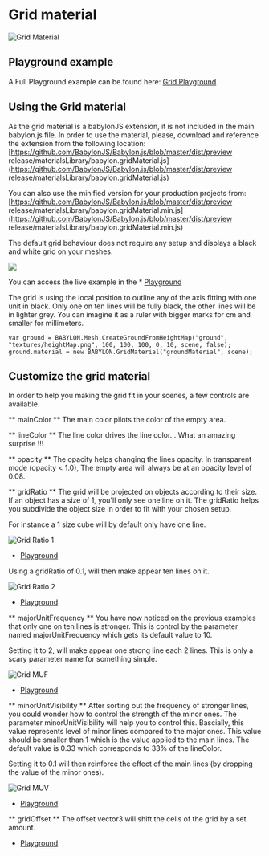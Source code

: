 # Grid material

![Grid Material](/img/extensions/materials/grid.png)

## Playground example

A Full Playground example can be found here: [Grid Playground](https://www.babylonjs-playground.com/#1UFGZH#12)

## Using the Grid material

As the grid material is a babylonJS extension, it is not included in the main babylon.js file. In order to use the material, please, download and reference the extension from the following location:
[https://github.com/BabylonJS/Babylon.js/blob/master/dist/preview release/materialsLibrary/babylon.gridMaterial.js](https://github.com/BabylonJS/Babylon.js/blob/master/dist/preview release/materialsLibrary/babylon.gridMaterial.js)

You can also use the minified version for your production projects from:
[https://github.com/BabylonJS/Babylon.js/blob/master/dist/preview release/materialsLibrary/babylon.gridMaterial.min.js](https://github.com/BabylonJS/Babylon.js/blob/master/dist/preview release/materialsLibrary/babylon.gridMaterial.min.js)

The default grid behaviour does not require any setup and displays a black and white grid on your meshes.

![](/img/extensions/materials/gridDefault.png)

You can access the live example in the * [Playground](https://www.babylonjs-playground.com/#2KKVBH)

The grid is using the local position to outline any of the axis fitting with one unit in black. Only one on ten lines will be fully black, the other lines will be in lighter grey. You can imagine it as a ruler with bigger marks for cm and smaller for millimeters.

```
var ground = BABYLON.Mesh.CreateGroundFromHeightMap("ground", "textures/heightMap.png", 100, 100, 100, 0, 10, scene, false);
ground.material = new BABYLON.GridMaterial("groundMaterial", scene);
```

## Customize the grid material

In order to help you making the grid fit in your scenes, a few controls are available.

** mainColor **
The main color pilots the color of the empty area.

** lineColor **
The line color drives the line color... What an amazing surprise !!!

** opacity **
The opacity helps changing the lines opacity. In transparent mode (opacity < 1.0), The empty area will always be at an opacity level of 0.08.

** gridRatio **
The grid will be projected on objects according to their size. If an object has a size of 1, you'll only see one line on it. The gridRatio helps you subdivide the object size in order to fit with your chosen setup.

For instance a 1 size cube will by default only have one line.

![Grid Ratio 1](/img/extensions/materials/gridRatio1.png)

* [Playground](https://www.babylonjs-playground.com/#5S6MD)

Using a gridRatio of 0.1, will then make appear ten lines on it.

![Grid Ratio 2](/img/extensions/materials/gridRatio2.png)

* [Playground](https://www.babylonjs-playground.com/#5S6MD#1)

** majorUnitFrequency **
You have now noticed on the previous examples that only one on ten lines is stronger. This is control by the parameter named majorUnitFrequency which gets its default value to 10.
 
Setting it to 2, will make appear one strong line each 2 lines. This is only a scary parameter name for something simple.

![Grid MUF](/img/extensions/materials/gridMUF.png)

* [Playground](https://www.babylonjs-playground.com/#5S6MD#2)

** minorUnitVisibility **
After sorting out the frequency of stronger lines, you could wonder how to control the strength of the minor ones. The parameter minorUnitVisibility will help you to control this. Bascially, this value represents level of minor lines compared to the major ones. This value should be smaller than 1 which is the value applied to the main lines. The default value is 0.33 which corresponds to 33% of the lineColor.

Setting it to 0.1 will then reinforce the effect of the main lines (by dropping the value of the minor ones).

![Grid MUV](/img/extensions/materials/gridMUV.png)

* [Playground](https://www.babylonjs-playground.com/#5S6MD#3)

** gridOffset **
The offset vector3 will shift the cells of the grid by a set amount.
* [Playground](https://playground.babylonjs.com/#URSDPL#1)

 
